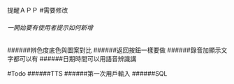 提醒ＡＰＰ
#需要修改

###### 一開始要有使用者提示如何新增
######辨色度底色與圖案對比
######返回按鈕一樣要做
######錄音加顯示文字都可以有
######日期時間可以用語音辨識講

#Todo
######TTS
######第一次用戶輸入
######SQL
